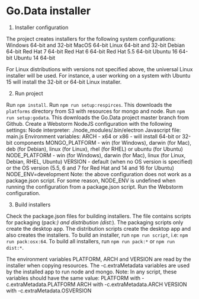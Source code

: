 # Go.Data installer

1. Installer configuration

The project creates installers for the following system configurations:
    Windows 64-bit and 32-bit
    MacOS 64-bit
    Linux 64-bit and 32-bit
        Debian 64-bit
        Red Hat 7 64-bit
        Red Hat 6 64-bit
        Red Hat 5.5 64-bit
        Ubuntu 16 64-bit
        Ubuntu 14 64-bit

For Linux distributions with versions not specified above, the universal Linux installer will be used.
For instance, a user working on a system with Ubuntu 15 will install the 32-bit or 64-bit Linux installer.

2. Run project

Run `npm install`.
Run `npm run setup:respirces`. This downloads the `platforms` directory from S3 with resources for mongo and node.
Run `npm run setup:godata`. This downloads the Go.Data project master branch from Github.
Create a Webstorm NodeJS configuration with the following settings:
    Node interpreter: ./node_modules/.bin/electron
    Javascript file: main.js
    Environment variables:
        ARCH - x64 or x86 - will install 64-bit or 32-bit components
        MONGO_PLATFORM - win (for Windows), darwin (for Mac), deb (for Debian), linux (for Linux), rhel (for RHEL) or ubuntu (for Ubuntu)
        NODE_PLATFORM - win (for Windows), darwin (for Mac), linux (for Linux, Debian, RHEL, Ubuntu)
        VERSION - default (when no OS version is specified) or the OS version (5.5, 6 and 7 for Red Hat and 14 and 16 for Ubuntu)
        NODE_ENV=development
Note: the above configuration does not work as a package.json script. For some reason, NODE_ENV is undefined when running the configuration from a package.json script.
Run the Webstorm configuration.

3. Build installers

Check the package.json files for building installers. The file contains scripts for packaging (pack:*) and distribution (dist:*).
The packaging scripts only create the desktop app. The distribution scripts create the desktop app and also creates the installers.
To build an installer, run `npm run script`, i.e: `npm run pack:osx:64`.
To build all installers, run `npm run pack:*` or `npm run dist:*`.

The environment variables PLATFORM, ARCH and VERSION are read by the installer when copying resources.
The -c.extraMetadata variables are used by the installed app to run node and mongo.
Note: In any script, these variables should have the same value:
    PLATFORM with -c.extraMetadata.PLATFORM
    ARCH with -c.extraMetadata.ARCH
    VERSION with -c.extraMetadata.OSVERSION
